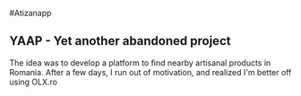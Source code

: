#Atizanapp

## YAAP - Yet another abandoned project

The idea was to develop a platform to find nearby artisanal products in Romania.
After a few days, I run out of motivation, and realized I'm better off using OLX.ro